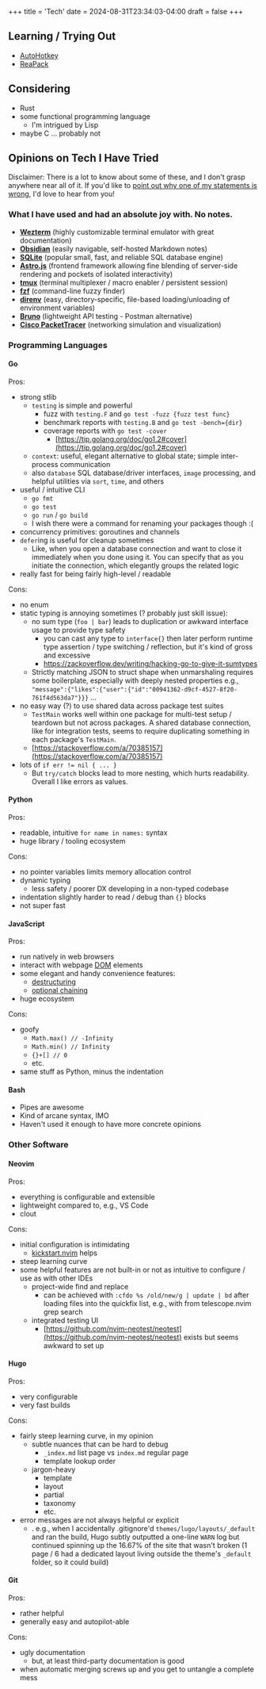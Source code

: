 +++
title = 'Tech'
date = 2024-08-31T23:34:03-04:00
draft = false
+++

## Learning / Trying Out

-   [AutoHotkey](https://autohotkey.com/)
-   [ReaPack](https://reapack.com/)

## Considering

-   Rust
-   some functional programming language
    -   I'm intrigued by Lisp
-   maybe C ... probably not

## Opinions on Tech I Have Tried

Disclaimer: There is a lot to know about some of these, and I don't grasp anywhere near all of it. If you'd like to [point out why one of my statements is wrong](mailto:julianlindsaykaufman@gmail.com), I'd love to hear from you!

### What I have used and had an absolute joy with. No notes.

-   [**Wezterm**](https://wezterm.org/) (highly customizable terminal emulator with great documentation)
-   [**Obsidian**](https://obsidian.md/) (easily navigable, self-hosted Markdown notes)
-   [**SQLite**](https://sqlite.org/) (popular small, fast, and reliable SQL database engine)
-   [**Astro.js**](https://astro.build/) (frontend framework allowing fine blending of server-side rendering and pockets of isolated interactivity)
-   [**tmux**](https://github.com/tmux/tmux/wiki) (terminal multiplexer / macro enabler / persistent session)
-   [**fzf**](https://junegunn.github.io/fzf/) (command-line fuzzy finder)
-   [**direnv**](https://direnv.net/) (easy, directory-specific, file-based loading/unloading of environment variables)
-   [**Bruno**](https://github.com/usebruno/bruno) (lightweight API testing - Postman alternative)
-   [**Cisco PacketTracer**](https://en.wikipedia.org/wiki/Packet_Tracer) (networking simulation and visualization)

### Programming Languages

#### Go

Pros:

-   strong stlib
    -   `testing` is simple and powerful
        -   fuzz with `testing.F` and `go test -fuzz {fuzz test func}`
        -   benchmark reports with `testing.B` and `go test -bench={dir}`
        -   coverage reports with `go test -cover`
            -   [https://tip.golang.org/doc/go1.2#cover](https://tip.golang.org/doc/go1.2#cover)
    -   `context`: useful, elegant alternative to global state; simple inter-process communication
    -   also `database` SQL database/driver interfaces, `image` processing, and helpful utilities via `sort`, `time`, and others
-   useful / intuitive CLI
    -   `go fmt`
    -   `go test`
    -   `go run` / `go build`
    -   I wish there were a command for renaming your packages though :(
-   concurrency primitives: goroutines and channels
-   `defer`ing is useful for cleanup sometimes
    -   Like, when you open a database connection and want to close it immediately when you done using it. You can specify that as you initiate the connection, which elegantly groups the related logic
-   really fast for being fairly high-level / readable

Cons:

-   no enum
-   static typing is annoying sometimes (? probably just skill issue):
    -   no sum type (`foo | bar`) leads to duplication or awkward interface usage to provide type safety
        -   you can cast any type to `interface{}` then later perform runtime type assertion / type switching / reflection, but it's kind of gross and excessive
        -   https://zackoverflow.dev/writing/hacking-go-to-give-it-sumtypes
    -   Strictly matching JSON to struct shape when unmarshaling requires some boilerplate, especially with deeply nested properties e.g., `"message":{"likes":{"user":{"id":"00941362-d9cf-4527-8f20-761f4d563da7"}}}` ...
-   no easy way (?) to use shared data across package test suites
    -   `TestMain` works well within one package for multi-test setup / teardown but not across packages. A shared database connection, like for integration tests, seems to require duplicating something in each package's `TestMain`.
    -   [https://stackoverflow.com/a/70385157](https://stackoverflow.com/a/70385157)
-   lots of `if err != nil { ... }`
    -   But `try/catch` blocks lead to more nesting, which hurts readability. Overall I like errors as values.

#### Python

Pros:

-   readable, intuitive `for name in names:` syntax
-   huge library / tooling ecosystem

Cons:

-   no pointer variables limits memory allocation control
-   dynamic typing
    -   less safety / poorer DX developing in a non-typed codebase
-   indentation slightly harder to read / debug than `{}` blocks
-   not super fast

#### JavaScript

Pros:

-   run natively in web browsers
-   interact with webpage [DOM](https://developer.mozilla.org/en-US/docs/Web/API/Document_Object_Model) elements
-   some elegant and handy convenience features:
    -   [destructuring](https://javascript.info/destructuring-assignment)
    -   [optional chaining](https://github.com/tc39/proposal-optional-chaining)
-   huge ecosystem

Cons:

-   goofy
    -   `Math.max() // -Infinity`
    -   `Math.min() // Infinity`
    -   `{}+[] // 0`
    -   etc.
-   same stuff as Python, minus the indentation

#### Bash

-   Pipes are awesome
-   Kind of arcane syntax, IMO
-   Haven't used it enough to have more concrete opinions

### Other Software

#### Neovim

Pros:

-   everything is configurable and extensible
-   lightweight compared to, e.g., VS Code
-   clout

Cons:

-   initial configuration is intimidating
    -   [kickstart.nvim](https://github.com/nvim-lua/kickstart.nvim) helps
-   steep learning curve
-   some helpful features are not built-in or not as intuitive to configure / use as with other IDEs
    -   project-wide find and replace
        -   can be achieved with `:cfdo %s /old/new/g | update | bd` after loading files into the quickfix list, e.g., with <c-Q> from telescope.nvim grep search
    -   integrated testing UI
        -   [https://github.com/nvim-neotest/neotest](https://github.com/nvim-neotest/neotest) exists but seems awkward to set up

#### Hugo

Pros:

-   very configurable
-   very fast builds

Cons:

-   fairly steep learning curve, in my opinion
    -   subtle nuances that can be hard to debug
        -   `_index.md` list page vs `index.md` regular page
        -   template lookup order
    -   jargon-heavy
        -   template
        -   layout
        -   partial
        -   taxonomy
        -   etc.
-   error messages are not always helpful or explicit
    -   . e.g., when I accidentally .gitignore'd `themes/lugo/layouts/_default` and ran the build, Hugo subtly outputted a one-line `WARN` log but continued spinning up the 16.67% of the site that wasn't broken (1 page / 6 had a dedicated layout living outside the theme's `_default` folder, so it could build)

#### Git

Pros:

-   rather helpful
-   generally easy and autopilot-able

Cons:

-   ugly documentation
    -   but, at least third-party documentation is good
-   when automatic merging screws up and you get to untangle a complete mess
